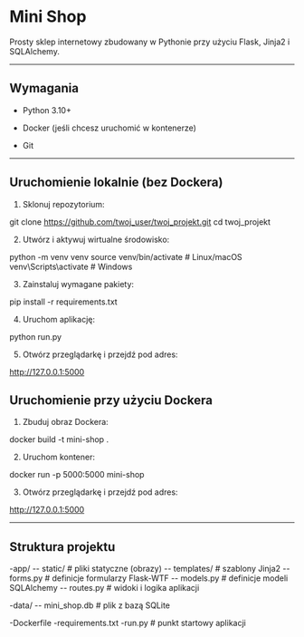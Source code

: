 # Mini Shop

Prosty sklep internetowy zbudowany w Pythonie przy użyciu Flask, Jinja2 i SQLAlchemy.

---

## Wymagania

- Python 3.10+

- Docker (jeśli chcesz uruchomić w kontenerze)

- Git

---

## Uruchomienie lokalnie (bez Dockera)

1. Sklonuj repozytorium:

git clone https://github.com/twoj_user/twoj_projekt.git
cd twoj_projekt

2. Utwórz i aktywuj wirtualne środowisko:

python -m venv venv
source venv/bin/activate  # Linux/macOS
venv\Scripts\activate     # Windows

3. Zainstaluj wymagane pakiety:

pip install -r requirements.txt

4. Uruchom aplikację:

python run.py

5. Otwórz przeglądarkę i przejdź pod adres:
   
http://127.0.0.1:5000

## Uruchomienie przy użyciu Dockera

1. Zbuduj obraz Dockera:

docker build -t mini-shop .

2. Uruchom kontener:

docker run -p 5000:5000 mini-shop

3. Otwórz przeglądarkę i przejdź pod adres:

http://127.0.0.1:5000

---

## Struktura projektu

-app/
-- static/ # pliki statyczne (obrazy)
-- templates/ # szablony Jinja2
-- forms.py # definicje formularzy Flask-WTF
-- models.py # definicje modeli SQLAlchemy
-- routes.py # widoki i logika aplikacji

-data/
-- mini_shop.db # plik z bazą SQLite

-Dockerfile
-requirements.txt
-run.py # punkt startowy aplikacji

